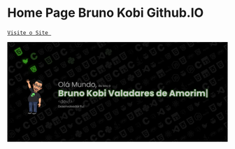 # Home Page Bruno Kobi Github.IO

<a href="https://brunokobi.github.io/">`Visite o Site `</a>
<br>

<img src="portifolio.png" alt="Bruno Kobi" >


